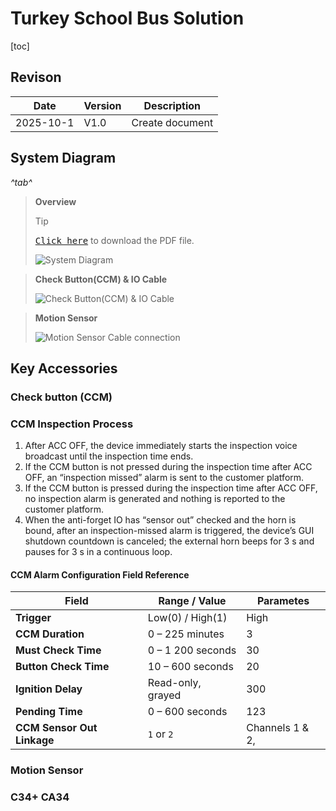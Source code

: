 # Turkey School Bus Solution

[toc]

## Revison

| Date      | Version | Description     |
| --------- | ------- | --------------- |
| 2025-10-1 | V1.0    | Create document |

## System Diagram



_^tab^_

> **Overview**
>
> > [!TIP]
> >
> > <kbd>[Click here]( https://wj.streamax.com:9443/outpublish.html?code=Afbb35b6f138049a09e1fc9bbf657b994#view )</kbd> to download the PDF file.
> 
> ![System Diagram](https://cdn.jsdelivr.net/gh/maozuxiao/Image-shack/X1N-N0400-%E5%9C%9F%E8%80%B3%E5%85%B6%E6%A0%A1%E8%BD%A6%E6%96%B9%E6%A1%88-%E6%A8%A1%E5%9E%8B_1.png#1080w)

> **Check Button(CCM) & IO Cable**
>
> ![Check Button(CCM) & IO Cable](https://cdn.jsdelivr.net/gh/maozuxiao/Image-shack/image-20251002232248095.png#800W)

> **Motion Sensor**
>
> ![Motion Sensor Cable connection](https://cdn.jsdelivr.net/gh/maozuxiao/Image-shack/image-20251002025559514.png#800w)

## Key Accessories



### Check button (CCM)



### CCM Inspection Process
1. After ACC OFF, the device immediately starts the inspection voice broadcast until the inspection time ends.
2. If the CCM button is not pressed during the inspection time after ACC OFF, an “inspection missed” alarm is sent to the customer platform.
3. If the CCM button is pressed during the inspection time after ACC OFF, no inspection alarm is generated and nothing is reported to the customer platform.
4. When the anti-forget IO has “sensor out” checked and the horn is bound, after an inspection-missed alarm is triggered, the device’s GUI shutdown countdown is canceled; the external horn beeps for 3 s and pauses for 3 s in a continuous loop.

#### CCM Alarm Configuration Field Reference

| Field                      | Range / Value     | Parametes       |
| -------------------------- | ----------------- | --------------- |
| **Trigger**                | Low(0) / High(1)  | High            |
| **CCM Duration**           | 0 – 225 minutes   | 3               |
| **Must Check Time**        | 0 – 1 200 seconds | 30              |
| **Button Check Time**      | 10 – 600 seconds  | 20              |
| **Ignition Delay**         | Read-only, grayed | 300             |
| **Pending Time**           | 0 – 600 seconds   | 123             |
| **CCM Sensor Out Linkage** | `1` or `2`        | Channels 1 & 2, |

### Motion Sensor 



### C34+ CA34



